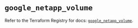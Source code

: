 # `google_netapp_volume`

Refer to the Terraform Registry for docs: [`google_netapp_volume`](https://registry.terraform.io/providers/hashicorp/google/6.35.0/docs/resources/netapp_volume).
